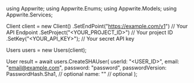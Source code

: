 using Appwrite;
using Appwrite.Enums;
using Appwrite.Models;
using Appwrite.Services;

Client client = new Client()
    .SetEndPoint("https://example.com/v1") // Your API Endpoint
    .SetProject("<YOUR_PROJECT_ID>") // Your project ID
    .SetKey("<YOUR_API_KEY>"); // Your secret API key

Users users = new Users(client);

User result = await users.CreateSHAUser(
    userId: "<USER_ID>",
    email: "email@example.com",
    password: "password",
    passwordVersion: PasswordHash.Sha1, // optional
    name: "<NAME>" // optional
);